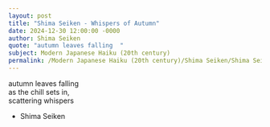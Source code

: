 ```yaml
---
layout: post
title: "Shima Seiken - Whispers of Autumn"
date: 2024-12-30 12:00:00 -0000
author: Shima Seiken
quote: "autumn leaves falling  "
subject: Modern Japanese Haiku (20th century)
permalink: /Modern Japanese Haiku (20th century)/Shima Seiken/Shima Seiken - Whispers of Autumn
---
```


autumn leaves falling  
as the chill sets in,  
scattering whispers  



- Shima Seiken
